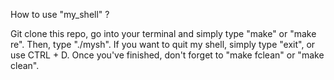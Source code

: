 How to use "my_shell" ?

Git clone this repo, go into your terminal and simply type "make" or "make re".
Then, type "./mysh".
If you want to quit my shell, simply type "exit", or use CTRL + D.
Once you've finished, don't forget to "make fclean" or "make clean".
